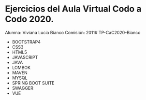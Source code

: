 # Ejercicios del Aula Virtual Codo a Codo 2020.

Alumna: Viviana Lucia Bianco
Comisión: 2011# TP-CaC2020-Bianco

- BOOTSTRAP4
- CSS3
- HTML5
- JAVASCRIPT
- JAVA
- LOMBOK
- MAVEN
- MYSQL
- SPRING BOOT SUITE
- SWAGGER
- VUE
